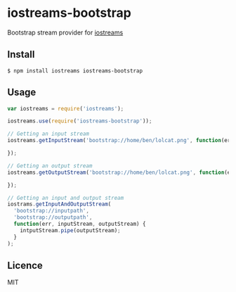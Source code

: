 # iostreams-bootstrap

Bootstrap stream provider for [iostreams](https://github.com/webcast-io/iostreams)

## Install

    $ npm install iostreams iostreams-bootstrap

## Usage

```js
var iostreams = require('iostreams');

iostreams.use(require('iostreams-bootstrap'));

// Getting an input stream
iostreams.getInputStream('bootstrap://home/ben/lolcat.png', function(err, inputStream) {

});

// Getting an output stream
iostreams.getOutputStream('bootstrap://home/ben/lolcat.png', function(err, outputStream) {

});

// Getting an input and output stream
iostrams.getInputAndOutputStream(
  'bootstrap://inputpath',
  'bootstrap://outputpath',
  function(err, inputStream, outputStream) {
    intputStream.pipe(outputStream);
  }
);
```

## Licence

MIT